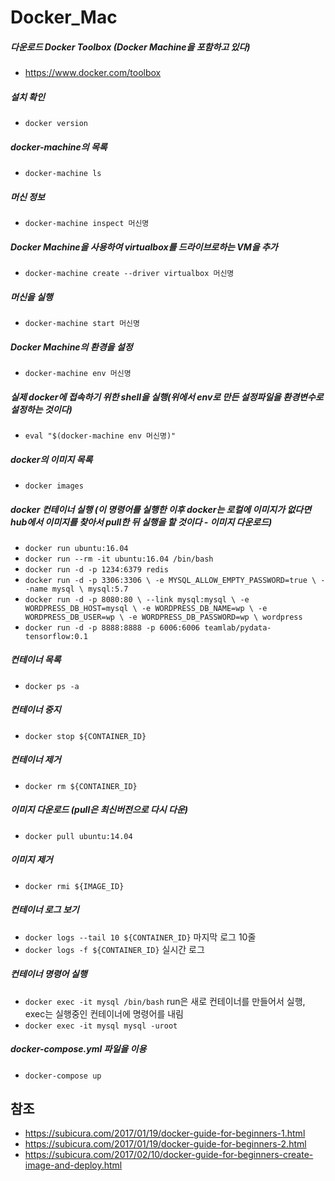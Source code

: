 # Docker_Mac

##### 다운로드 Docker Toolbox (Docker Machine을 포함하고 있다)
- https://www.docker.com/toolbox

##### 설치 확인
- `docker version`

##### docker-machine의 목록
- `docker-machine ls`

##### 머신 정보
- `docker-machine inspect 머신명`

##### Docker Machine을 사용하여 virtualbox를 드라이브로하는 VM을 추가
- `docker-machine create --driver virtualbox 머신명`

##### 머신을 실행
- `docker-machine start 머신명` 

##### Docker Machine의 환경을 설정
- `docker-machine env 머신명`

##### 실제 docker에 접속하기 위한 shell을 실행(위에서 env로 만든 설정파일을 환경변수로 설정하는 것이다)
- `eval "$(docker-machine env 머신명)" `

##### docker의 이미지 목록
- `docker images`

##### docker 컨테이너 실행 (이 명령어를 실행한 이후 docker는 로컬에 이미지가 없다면 hub에서 이미지를 찾아서 pull한 뒤 실행을 할 것이다 - 이미지 다운로드)
- `docker run ubuntu:16.04`
- `docker run --rm -it ubuntu:16.04 /bin/bash`
- `docker run -d -p 1234:6379 redis`
- `docker run -d -p 3306:3306 \
  -e MYSQL_ALLOW_EMPTY_PASSWORD=true \
  --name mysql \
  mysql:5.7`
- `docker run -d -p 8080:80 \
  --link mysql:mysql \
  -e WORDPRESS_DB_HOST=mysql \
  -e WORDPRESS_DB_NAME=wp \
  -e WORDPRESS_DB_USER=wp \
  -e WORDPRESS_DB_PASSWORD=wp \
  wordpress`
- `docker run -d -p 8888:8888 -p 6006:6006 teamlab/pydata-tensorflow:0.1`

##### 컨테이너 목록
- `docker ps -a`

##### 컨테이너 중지
- `docker stop ${CONTAINER_ID}`

##### 컨테이너 제거
- `docker rm ${CONTAINER_ID}`

##### 이미지 다운로드 (pull은 최신버전으로 다시 다운)
- `docker pull ubuntu:14.04`

##### 이미지 제거
- `docker rmi ${IMAGE_ID}`

##### 컨테이너 로그 보기
- `docker logs --tail 10 ${CONTAINER_ID}` 마지막 로그 10줄
- `docker logs -f ${CONTAINER_ID}` 실시간 로그

##### 컨테이너 명령어 실행
- `docker exec -it mysql /bin/bash` run은 새로 컨테이너를 만들어서 실행, exec는 실행중인 컨테이너에 명령어를 내림
- `docker exec -it mysql mysql -uroot`

##### docker-compose.yml 파일을 이용
- `docker-compose up`

참조
--------
- https://subicura.com/2017/01/19/docker-guide-for-beginners-1.html
- https://subicura.com/2017/01/19/docker-guide-for-beginners-2.html
- https://subicura.com/2017/02/10/docker-guide-for-beginners-create-image-and-deploy.html
